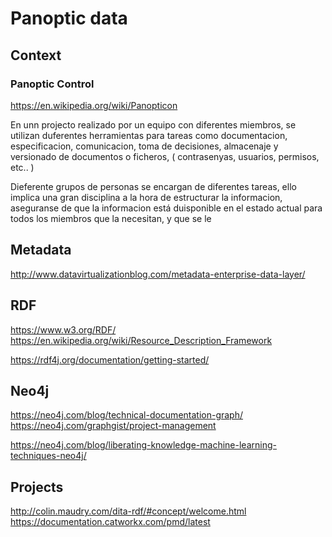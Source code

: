# Panoptic data

## Context

### Panoptic Control
https://en.wikipedia.org/wiki/Panopticon

En unn projecto realizado por un equipo con diferentes miembros, se utilizan duferentes herramientas para tareas como documentacion, especificacion, comunicacion, toma de decisiones, almacenaje y versionado de documentos o ficheros,
( contrasenyas, usuarios, permisos, etc.. )

Dieferente grupos de personas se encargan de diferentes tareas, ello implica una gran disciplina a la hora de estructurar la informacion, aseguranse de que la informacion está duisponible en el estado actual para todos los miembros que la necesitan, y que se le


## Metadata
http://www.datavirtualizationblog.com/metadata-enterprise-data-layer/

## RDF
https://www.w3.org/RDF/
https://en.wikipedia.org/wiki/Resource_Description_Framework

https://rdf4j.org/documentation/getting-started/

## Neo4j

https://neo4j.com/blog/technical-documentation-graph/
https://neo4j.com/graphgist/project-management

https://neo4j.com/blog/liberating-knowledge-machine-learning-techniques-neo4j/

## Projects
http://colin.maudry.com/dita-rdf/#concept/welcome.html
https://documentation.catworkx.com/pmd/latest
